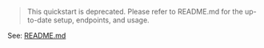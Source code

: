 > This quickstart is deprecated. Please refer to README.md for the up-to-date setup, endpoints, and usage.

See: [README.md](README.md)
